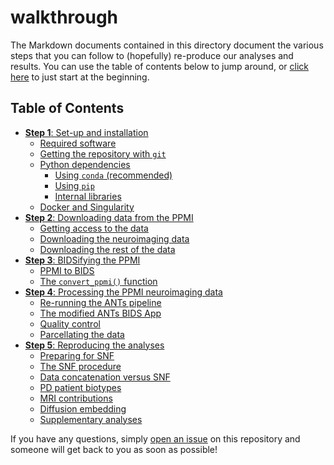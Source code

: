 # walkthrough

The Markdown documents contained in this directory document the various steps that you can follow to (hopefully) re-produce our analyses and results.
You can use the table of contents below to jump around, or [click here](./00_setting_up.md) to just start at the beginning.

## Table of Contents

* [**Step 1**: Set-up and installation](./00_setting_up.md)
  * [Required software](./00_setting_up.md#required-software)
  * [Getting the repository with `git`](./00_setting_up.md#getting-the-repository-with-`git`)
  * [Python dependencies](./00_setting_up.md#python-dependencies)
    * [Using `conda` (recommended)](./00_setting_up.md#using-`conda`-(recommended))
    * [Using `pip`](./00_setting_up.md#using-`pip`)
    * [Internal libraries](./00_setting_up.md#internal-libraries)
  * [Docker and Singularity](./00_setting_up.md#docker-and-singularity)
* [**Step 2**: Downloading data from the PPMI](./01_accessing_data.md)
  * [Getting access to the data](./01_accessing_data.md#getting-access-to-the-data)
  * [Downloading the neuroimaging data](./01_accessing_data.md#downloading-the-neuroimaging-data)
  * [Downloading the rest of the data](./01_accessing_data.md#downloading-the-rest-of-the-data)
* [**Step 3**: BIDSifying the PPMI](./02_converting_to_BIDS.md)
  * [PPMI to BIDS](./02_converting_to_BIDS.md#ppmi-to-bids)
  * [The `convert_ppmi()` function](./02_converting_to_BIDS.md#the-`convert_ppmi()`-function)
* [**Step 4**: Processing the PPMI neuroimaging data](./03_antslct_pipeline.md)
  * [Re-running the ANTs pipeline](./03_antslct_pipeline.md#re-running-the-ants-pipeline)
  * [The modified ANTs BIDS App](./03_antslct_pipeline.md#the-modified-ants-bids-app)
  * [Quality control](./03_antslct_pipeline.md#quality-control)
  * [Parcellating the data](./03_antslct_pipeline.md#parcellating-the-data)
* [**Step 5**: Reproducing the analyses](./04_snf_analyses.md)
  * [Preparing for SNF](./04_snf_analyses.md#preparing-for-snf)
  * [The SNF procedure](./04_snf_analyses.md#the-snf-procedure)
  * [Data concatenation versus SNF](./04_snf_analyses.md#data-concatenation-versus-snf)
  * [PD patient biotypes](./04_snf_analyses.md#pd-patient-biotypes)
  * [MRI contributions](./04_snf_analyses.md#mri-contributions)
  * [Diffusion embedding](./04_snf_analyses.md#diffusion-embedding)
  * [Supplementary analyses](./04_snf_analyses.md#supplementary-analyses)

If you have any questions, simply [open an issue](https://github.com/netneurolab/markello_ppmisnf/issues) on this repository and someone will get back to you as soon as possible!
